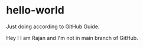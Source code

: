# hello-world
Just doing according to GitHub Guide.


Hey ! I am Rajan and I'm not in main branch of GitHub.
